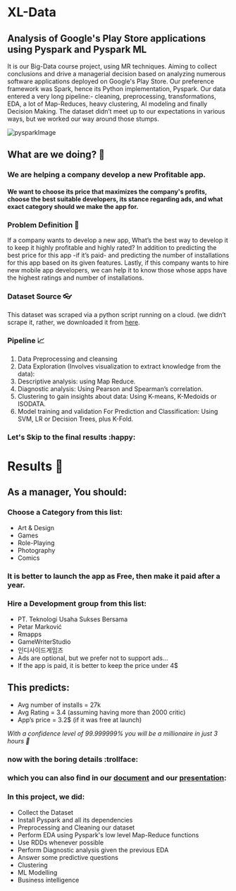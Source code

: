 # XL-Data
## Analysis of Google's Play Store applications using Pyspark and Pyspark ML

It is our Big-Data course project, using MR techniques.
Aiming to collect conclusions and drive a managerial decision based on analyzing numerous software applications deployed on Google's Play Store.
Our preference framework was Spark, hence its Python implementation, Pyspark.
Our data entered a very long pipeline:- cleaning, preprocessing, transformations, EDA, a lot of Map-Reduces, heavy clustering, AI modeling and finally Decision Making.
The dataset didn’t meet up to our expectations in various ways, but we worked our way around those stumps.

![pysparkImage](https://the-examples-book.com/data-engineering/intro-to-data-engineering/_images/pyspark.png)

## What are we doing? 👻
### We are helping a company develop a new Profitable app. 
#### We want to choose its price that maximizes the company's profits, choose the best suitable developers, its stance regarding ads, and what exact category should we make the app for.

<h3>
<strong>Problem Definition 🤔 </strong>
</h3>
If a company wants to develop a new app, What’s the best way to develop it to keep it highly profitable and highly rated?
In addition to predicting the best price for this app -if it’s paid- and predicting the number of installations for this app based on its given features.
Lastly, if this company wants to hire new mobile app developers, we can help it to know those whose apps have the highest ratings and number of installations.

### Dataset Source 👓
This dataset was scraped via a python script running on a cloud. (we didn’t scrape it, rather, we downloaded it from [here](https://www.kaggle.com/datasets/gauthamp10/google-playstore-apps).

### Pipeline 📈
1. Data Preprocessing and cleansing
2. Data Exploration (Involves visualization to extract knowledge from the data):
3. Descriptive analysis: using Map Reduce.
4. Diagnostic analysis: Using Pearson and Spearman’s correlation.
5. Clustering to gain insights about data: Using K-means, K-Medoids or ISODATA.
6. Model training and validation For Prediction and Classification: Using SVM, LR or Decision Trees, plus K-Fold.


### Let's Skip to the final results :happy:

# Results 👀

## As a manager, You should:
### Choose a Category from this list:
* Art & Design
* Games
* Role-Playing
* Photography
* Comics

### It is better to launch the app as Free, then make it paid after a year.

### Hire a Development group from this list:
* PT. Teknologi Usaha Sukses Bersama
* Petar Marković
* Rmapps
* GameWriterStudio
* 인디사이드게임즈
* Ads are optional, but we prefer not to support ads…
* If the app is paid, it is better to keep the price under 4$

## This predicts:
* Avg number of installs = 27k
* Avg Rating = 3.4		(assuming having more than 2000 critic)
* App’s price = 3.2$  	(if it was free at launch)

*With a confidence level of 99.999999% you will be a millionaire in just 3 hours 🐸*



### now with the boring details  :trollface:
### which you can also find in our [document](https://docs.google.com/document/d/1Ae7I7DVF83mGm-TuCs52gsKoteDXYJLdfNRjGs9GAz8/edit?usp=sharing) and our [presentation](https://docs.google.com/presentation/d/1uZg0dMd-H88134-BuGWc8wJUGf3oopY9ew_qKmsZ3ck/edit?usp=sharing):

### In this project, we did:
* Collect the Dataset
* Install Pyspark and all its dependencies
* Preprocessing and Cleaning our dataset
* Perform EDA using Pyspark's low level Map-Reduce functions
* Use RDDs whenever possible
* Perform Diagnostic analysis given the previous EDA
* Answer some predictive questions
* Clustering
* ML Modelling
* Business intelligence
